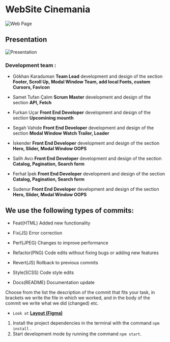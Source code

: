 # WebSite Cinemania

![Web Page](./assets/cinemania.png)

## Presentation

![Presentation](./assets/presentation.gif)

### Development team :

- Gökhan Karaduman **Team Lead** development and design of the section **Footer,
  Scroll Up, Modal Window Team, add local Fonts, custom Cursors, Favicon**

- Samet Tufan Çalım **Scrum Master** development and design of the section
  **API, Fetch**

- Furkan Uçar **Front End Developer** development and design of the section
  **Upcomining mounth**

- Segah Vahide **Front End Developer** development and design of the section
  **Modal Window Watch Trailer, Loader**

- İskender **Front End Developer** development and design of the
  section **Hero, Slider, Modal Window OOPS**

- Salih Avcı **Front End Developer** development and design of the section
  **Catalog, Pagination, Search form**

- Ferhat İpek **Front End Developer** development and design of the section
  **Catalog, Pagination, Search form**
  
- Sudenur **Front End Developer** development and design of the
  section **Hero, Slider, Modal Window OOPS**

## We use the following types of commits:

- Feat(HTML) Added new functionality

- Fix(JS) Error correction

- Perf(JPEG) Changes to improve performance

- Refactor(PNG) Code edits without fixing bugs or adding new features

- Revert(JS) Rollback to previous commits

- Style(SCSS) Code style edits

- Docs(README) Documentation update

Choose from the list the description of the commit that fits your task, in
brackets we write the file in which we worked, and in the body of the commit we
write what we did (changed) etc.

- `Look at`
  [**Layout (Figma)**](https://www.figma.com/design/z7VY1GvA5xVR2ix7xeOfxx/Cinemania?t=KomrcVoaZX6L22G2-0)

1. Install the project dependencies in the terminal with the command
   `npm install` .
2. Start development mode by running the command `npm start`.
